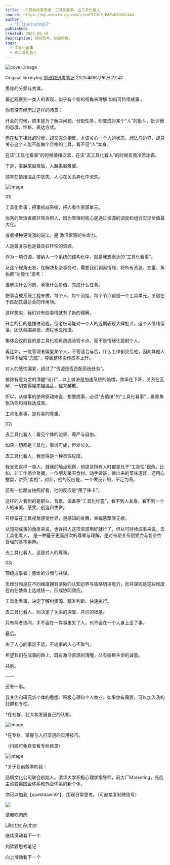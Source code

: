 ```yaml
---
title: 一个顶级成事思维：工具化看事，去工具化看人
source: https://mp.weixin.qq.com/s/vuFXIJC8_BAEnK3J4OiAAA
author:
  - "[[liuxinying]]"
published: 
created: 2025-06-18
description: 保持思考，穿越喧嚣。
tags:
  - 工具化看事
  - 去工具化看人
---
```

![cover_image](https://mmbiz.qpic.cn/sz_mmbiz_jpg/icicoz7urYg0GibCYWjlMpfJwNurFLxfAG4aqGUoPGibkJGCy3K71qUgia8MMXptd5lwwNibdiahvsODMKuKtoLribZTtA/0?wx_fmt=jpeg)

Original liuxinying [刘欣颖思考笔记](https://mp.weixin.qq.com/s/) *2025年06月16日 22:41*

思维的分频与共谋。

  

最近观察到一类人的表现，似乎有个新的视角来理解 如何可持续成事 。

  

你有没有经历过这样的场景：

  

开会的时候，原本是为了解决问题、分配任务，却变成对某个“人”的批斗，批评他的态度、性格、表达方式。

  
而在私下相处的时候，却又完全相反，本该关心一个人的状态、想法与边界，却只关心这个人能不能做个合格的工具，看不见“人”本身。

  

在该“工具化看事”的时候情绪泛滥，在该“去工具化看人”的时候反而冷若冰霜。

  

于是，事越来越难做，人越来越难留。  
  

效率在情绪混乱中丧失，人心在关系异化中流失。

  

![Image](https://mmbiz.qpic.cn/sz_mmbiz_png/icicoz7urYg0GibCYWjlMpfJwNurFLxfAG42nsdBDy2IN7Riapuyzhsd8FXFqgw5xwfumzaYosvGhIHAQAMCW3ODrA/640?wx_fmt=png&from=appmsg&tp=webp&wxfrom=5&wx_lazy=1)

  

  

01/

工具化看事：把事拆成系统，把人看作资源单元。

  

优秀的管理者都非常会用人，因为管理的核心是通过资源的调度和组合实现价值最大化。

  

或者换种更浪漫的说法，是 激活资源的生命力。

  

人是最复杂也是最具杠杆性的资源。

  

作为一项资源，被纳入一个系统的结构化中，就是我想表达的“工具化看事”。

  

从这个视角出发，在解决复杂事务时，需要我们剥离情绪，将所有资源、变量、角色都“功能化”思考：

  

谁解决什么问题，承担什么价值，完成什么任务。

  

把事当成系统工程来做，每个人、每个流程、每个节点都是一个工具单元，关键在于匹配其最适合的作用场。

  

这样想来，我们对有些事情就有了新的理解。

  

开会的目的是推进流程，但老板可能对一个人的近期表现大肆批评。这个人情绪低落，团队氛围紧张，流程也没推进。

  

集体会议的目的是工具化视角疏通流程卡点，而不是情绪化投射个人。

  

再比如，一位管理者偏爱某个人，不管适合与否，什么工作都交给他，因此其他人不得不经常“兜底”，导致整体协作成本上升。

  

对人的感性偏爱，超过了“资源是否匹配系统任务”。

  

排除有意为之的清醒“设计”，以上做法是加速系统的熵增，效率在下降，关系在瓦解，一切变得越来越混乱，越来越散。

  

所以，从做事的使命驱动来说，想要成事，必须“去情绪”的“工具化看事”，看重角色功能和目标达成度。

  

工具化看事，是对事的尊重。

  

02/

去工具化看人：看见个体的边界、尊严与自由。

  

如果一切都是工具化，事或可成，但难长久。

  

去工具化看人，我觉得是一种灵性程度。

  

我发现这样一类人。就我的触点观察，他提及所有人时都是处于“工具性”视角。比如，非工作场合聚餐，一位朋友采买食材、动手做饭，做出来的菜味道好，还用心摆盘，讲究“卖相”，对此，他的反应是，一个做设计的，不足为奇。

  

还有一位朋友拍照好看，他的反应是“用了徕卡”。

  

这样的人看到的是职业、背景、设备等“工具化标签”，看不到人本身，看不到一个人的审美、感受、创造和生命。

  

只停留在工具视角感受世界，是感知的贫瘠，幸福感飘零无根。

  

从短期成事的角度来说，也许把人这项资源用好就行了。但从可持续成事来说，去工具化看人， 是一种基于更高层次的尊重与理解，是对长期关系耐受力与复杂性管理的基本素养。

  

去工具化看人，这是对人的尊重。

  

03/

顶级成事者：思维的分频与共谋。

  

思维分频是在不同维度拥有清晰的认知边界与策略切换能力，而共谋则是这些维度在内在使命上达成统一，形成协同效应。

  

工具化看事，决定了解构资源、精准判断、快速执行。

  

去工具化看人，则决定了关系的深度、共识的根基。

  

只有两者协同，才不会在一件事里失了人，也不会在一个人身上丢了事。

  

最后。

  

失了人心的事走不远，不成事的人心不聚气。

  

希望我们在成事的路上，既有激活资源的清醒，又有敬畏生命的诚恳。

  

共勉。

  

——

  

还有一事。

  

我关注和研究新个体的思想、积极心理和个人商业。如果你有需要，可以加入我的社群和专栏。

  

\*在社群，壮大和发展自己的认知。

  

![Image](https://mp.weixin.qq.com/s/www.w3.org/2000/svg'%20xmlns:xlink='http://www.w3.org/1999/xlink'%3E%3Ctitle%3E%3C/title%3E%3Cg%20stroke='none'%20stroke-width='1'%20fill='none'%20fill-rule='evenodd'%20fill-opacity='0'%3E%3Cg%20transform='translate(-249.000000,%20-126.000000)'%20fill='%23FFFFFF'%3E%3Crect%20x='249'%20y='126'%20width='1'%20height='1'%3E%3C/rect%3E%3C/g%3E%3C/g%3E%3C/svg%3E)

  

\*在专栏，掌握与人打交道的实用技巧。

（扫码可免费查看专栏目录）

  

![Image](https://mp.weixin.qq.com/s/www.w3.org/2000/svg'%20xmlns:xlink='http://www.w3.org/1999/xlink'%3E%3Ctitle%3E%3C/title%3E%3Cg%20stroke='none'%20stroke-width='1'%20fill='none'%20fill-rule='evenodd'%20fill-opacity='0'%3E%3Cg%20transform='translate(-249.000000,%20-126.000000)'%20fill='%23FFFFFF'%3E%3Crect%20x='249'%20y='126'%20width='1'%20height='1'%3E%3C/rect%3E%3C/g%3E%3C/g%3E%3C/svg%3E)

  

\*关于目前版本的我：

  

品牌文化公司联合创始人，清华大学积极心理学指导师，前大厂Marketing，先后主动脱离国企体系和外企体系的新个体。

  

你可以加我【questdawn01】，围观日常思考。（可直接复制微信号）

![](https://mmbiz.qlogo.cn/sz_mmbiz_jpg/MHs1o8I9tqYJFmnEEiarszgcHTZUmicU0kwm5UTkwaGKrTds3R29o6AFicamWNkoxawDnzo7BE0H93dMmZMmYibZiaA/0?wx_fmt=jpeg)

请我吃肉肉

 [Like the Author](https://mp.weixin.qq.com/s/)

继续滑动看下一个

刘欣颖思考笔记

向上滑动看下一个